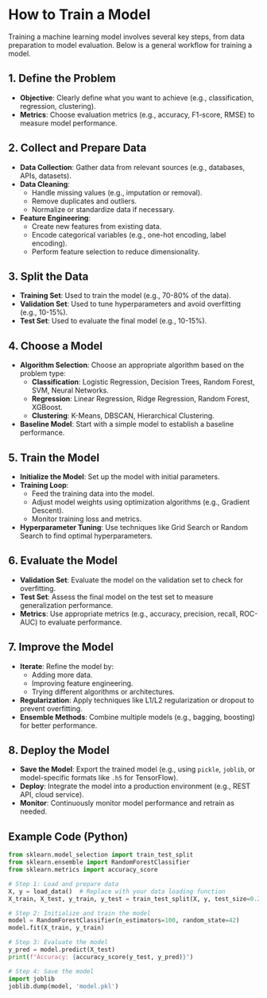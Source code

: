 
# How to Train a Model

Training a machine learning model involves several key steps, from data preparation to model evaluation. Below is a general workflow for training a model.

## 1. Define the Problem
- **Objective**: Clearly define what you want to achieve (e.g., classification, regression, clustering).
- **Metrics**: Choose evaluation metrics (e.g., accuracy, F1-score, RMSE) to measure model performance.

## 2. Collect and Prepare Data
- **Data Collection**: Gather data from relevant sources (e.g., databases, APIs, datasets).
- **Data Cleaning**:
  - Handle missing values (e.g., imputation or removal).
  - Remove duplicates and outliers.
  - Normalize or standardize data if necessary.
- **Feature Engineering**:
  - Create new features from existing data.
  - Encode categorical variables (e.g., one-hot encoding, label encoding).
  - Perform feature selection to reduce dimensionality.

## 3. Split the Data
- **Training Set**: Used to train the model (e.g., 70-80% of the data).
- **Validation Set**: Used to tune hyperparameters and avoid overfitting (e.g., 10-15%).
- **Test Set**: Used to evaluate the final model (e.g., 10-15%).

## 4. Choose a Model
- **Algorithm Selection**: Choose an appropriate algorithm based on the problem type:
  - **Classification**: Logistic Regression, Decision Trees, Random Forest, SVM, Neural Networks.
  - **Regression**: Linear Regression, Ridge Regression, Random Forest, XGBoost.
  - **Clustering**: K-Means, DBSCAN, Hierarchical Clustering.
- **Baseline Model**: Start with a simple model to establish a baseline performance.

## 5. Train the Model
- **Initialize the Model**: Set up the model with initial parameters.
- **Training Loop**:
  - Feed the training data into the model.
  - Adjust model weights using optimization algorithms (e.g., Gradient Descent).
  - Monitor training loss and metrics.
- **Hyperparameter Tuning**: Use techniques like Grid Search or Random Search to find optimal hyperparameters.

## 6. Evaluate the Model
- **Validation Set**: Evaluate the model on the validation set to check for overfitting.
- **Test Set**: Assess the final model on the test set to measure generalization performance.
- **Metrics**: Use appropriate metrics (e.g., accuracy, precision, recall, ROC-AUC) to evaluate performance.

## 7. Improve the Model
- **Iterate**: Refine the model by:
  - Adding more data.
  - Improving feature engineering.
  - Trying different algorithms or architectures.
- **Regularization**: Apply techniques like L1/L2 regularization or dropout to prevent overfitting.
- **Ensemble Methods**: Combine multiple models (e.g., bagging, boosting) for better performance.

## 8. Deploy the Model
- **Save the Model**: Export the trained model (e.g., using `pickle`, `joblib`, or model-specific formats like `.h5` for TensorFlow).
- **Deploy**: Integrate the model into a production environment (e.g., REST API, cloud service).
- **Monitor**: Continuously monitor model performance and retrain as needed.

## Example Code (Python)
```python
from sklearn.model_selection import train_test_split
from sklearn.ensemble import RandomForestClassifier
from sklearn.metrics import accuracy_score

# Step 1: Load and prepare data
X, y = load_data()  # Replace with your data loading function
X_train, X_test, y_train, y_test = train_test_split(X, y, test_size=0.2, random_state=42)

# Step 2: Initialize and train the model
model = RandomForestClassifier(n_estimators=100, random_state=42)
model.fit(X_train, y_train)

# Step 3: Evaluate the model
y_pred = model.predict(X_test)
print(f"Accuracy: {accuracy_score(y_test, y_pred)}")

# Step 4: Save the model
import joblib
joblib.dump(model, 'model.pkl')
